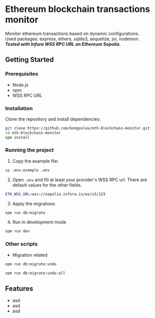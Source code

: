 # Ethereum blockchain transactions monitor

Monitor ethereum transactions based on dynamic configurations.  
Used packages: express, ethers, sqlite3, sequelize, joi, nodemon.  
***Tested with _Infura_ WSS RPC URL on Ethereum Sepolia.***

## Getting Started

### Prerequisites

- Node.js
- npm
- WSS RPC URL

### Installation

Clone the repository and install dependencies:

```bash
git clone https://github.com/bongoslav/eth-blockchain-monitor.git
cd eth-blockchain-monitor
npm install
```
### Running the project

1. Copy the example file:
```bash
cp .env.example .env
```

2. Open `.env` and fill at least your provider's WSS RPC url. There are default values for the other fields.
```bash
ETH_WSS_URL=wss://sepolia.infura.io/ws/v3/123
```

3. Apply the migrations
```bash
npm run db:migrate
```

4. Run in development mode

```bash
npm run dev
```

### Other scripts
- Migration related
```bash
npm run db:migrate:undo
```
```bash
npm run db:migrate:undo:all
```

## Features
- asd
- asd
- asd